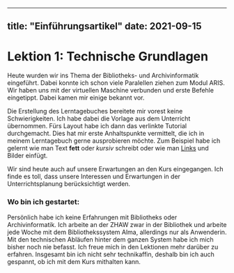 
---
title: "Einführungsartikel"
date: 2021-09-15
---

# Lektion 1: Technische Grundlagen
Heute wurden wir ins Thema der Bibliotheks- und Archivinformatik eingeführt.
Dabei konnte ich schon viele Paralellen ziehen zum Modul ARIS. Wir haben uns mit der virtuellen Maschine verbunden und erste Befehle eingetippt. Dabei kamen mir einige bekannt vor.

Die Erstellung des Lerntagebuches bereitete mir vorest keine Schwierigkeiten. Ich habe dabei die Vorlage aus dem Unterricht übernommen. Fürs Layout habe ich dann das verlinkte Tutorial durchgemacht. Dies hat mir erste Anhaltspunkte vermittelt, die ich in meinem Lerntagebuch gerne ausprobieren möchte. Zum Beispiel habe ich gelernt wie man Text **fett** oder _kursiv_ schreibt oder wie man [Links](www.links.com) und Bilder einfügt. 

Wir sind heute auch auf unsere Erwartungen an den Kurs eingegangen. Ich finde es toll, dass unsere Interessen und Erwartungen in der Unterrichtsplanung berücksichtigt werden.

### Wo bin ich gestartet:
Persönlich habe ich keine Erfahrungen mit Bibliotheks oder Archivinformatik.
Ich arbeite an der ZHAW zwar in der Bibliothek und arbeite jede Woche mit dem Bibliothekssystem Alma, allerdings nur als Anwenderin. Mit den technischen Abläufen hinter dem ganzen System habe ich mich bisher noch nie befasst. Ich freue mich in den Lektionen mehr darüber zu erfahren. Insgesamt bin ich nicht sehr technikaffin, deshalb bin ich auch gespannt, ob ich mit dem Kurs mithalten kann.


